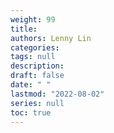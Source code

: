 ```yaml
---
weight: 99
title: 
authors: Lenny Lin
categories: 
tags: null
description: 
draft: false
date: " "
lastmod: "2022-08-02"
series: null
toc: true
---
```




